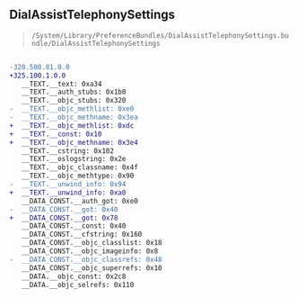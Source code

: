 ## DialAssistTelephonySettings

> `/System/Library/PreferenceBundles/DialAssistTelephonySettings.bundle/DialAssistTelephonySettings`

```diff

-320.500.81.0.0
+325.100.1.0.0
   __TEXT.__text: 0xa34
   __TEXT.__auth_stubs: 0x1b0
   __TEXT.__objc_stubs: 0x320
-  __TEXT.__objc_methlist: 0xe0
-  __TEXT.__objc_methname: 0x3ea
+  __TEXT.__objc_methlist: 0xdc
+  __TEXT.__const: 0x10
+  __TEXT.__objc_methname: 0x3e4
   __TEXT.__cstring: 0x102
   __TEXT.__oslogstring: 0x2e
   __TEXT.__objc_classname: 0x4f
   __TEXT.__objc_methtype: 0x90
-  __TEXT.__unwind_info: 0x94
+  __TEXT.__unwind_info: 0xa0
   __DATA_CONST.__auth_got: 0xe0
-  __DATA_CONST.__got: 0x40
+  __DATA_CONST.__got: 0x78
   __DATA_CONST.__const: 0x40
   __DATA_CONST.__cfstring: 0x160
   __DATA_CONST.__objc_classlist: 0x18
   __DATA_CONST.__objc_imageinfo: 0x8
-  __DATA_CONST.__objc_classrefs: 0x48
   __DATA_CONST.__objc_superrefs: 0x10
   __DATA.__objc_const: 0x2c8
   __DATA.__objc_selrefs: 0x110

```
